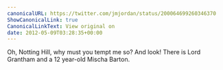```yaml
---
canonicalURL: https://twitter.com/jmjordan/status/200064699260346370
ShowCanonicalLink: true
CanonicalLinkText: View original on
date: 2012-05-09T03:28:35+00:00
---
```

Oh, Notting Hill, why must you tempt me so? And look! There is Lord Grantham and a 12 year-old Mischa Barton.